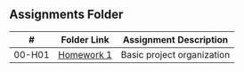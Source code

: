 ##  Assignments Folder

|   #   | Folder Link | Assignment Description |
| :---: | ----------- | ---------------------- |
|  00-H01   | [Homework 1](https://github.com/junior13001/2143-OOP-Taychack/tree/master/Assignments/H01) |    Basic project organization                 |
